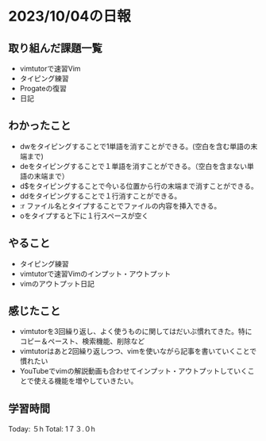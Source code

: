 # 2023/10/04の日報
## 取り組んだ課題一覧
*  vimtutorで速習Vim
*  タイピング練習
*  Progateの復習
*  日記
## わかったこと
*  dwをタイピングすることで1単語を消すことができる。(空白を含む単語の末端まで)
*  deをタイピングすることで１単語を消すことができる。（空白を含まない単語の末端まで）
*  d$をタイピングすることで今いる位置から行の末端まで消すことができる。
*  ddをタイピングすることで１行消すことができる。
*  :r ファイル名とタイプすることでファイルの内容を挿入できる。
*  oをタイプすると下に１行スペースが空く
## やること
*  タイピング練習
*  vimtutorで速習Vimのインプット・アウトプット
*  vimのアウトプット日記
## 感じたこと
* vimtutorを3回繰り返し、よく使うものに関してはだいぶ慣れてきた。特にコピー＆ペースト、検索機能、削除など
* vimtutorはあと2回繰り返しつつ、vimを使いながら記事を書いていくことで慣れたい
* YouTubeでvimの解説動画も合わせてインプット・アウトプットしていくことで使える機能を増やしていきたい。
## 学習時間
Today: ５h
Total: 1７３.０h
